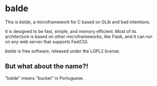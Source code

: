 balde
=====

This is *balde*, a microframework for C based on GLib and bad intentions.

It is designed to be fast, simple, and memory efficient. Most of its architecture is based on other microframeworks, like Flask, and it can run on any web server that supports FastCGI.

*balde* is free software, released under the LGPL2 license.


But what about the name?!
-------------------------

"balde" means "bucket" in Portuguese.
